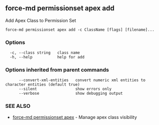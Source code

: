 ## force-md permissionset apex add

Add Apex Class to Permission Set

```
force-md permissionset apex add -c ClassName [flags] [filename]...
```

### Options

```
  -c, --class string   class name
  -h, --help           help for add
```

### Options inherited from parent commands

```
      --convert-xml-entities   convert numeric xml entities to character entities (default true)
      --silent                 show errors only
      --verbose                show debugging output
```

### SEE ALSO

* [force-md permissionset apex](force-md_permissionset_apex.md)	 - Manage apex class visibility

